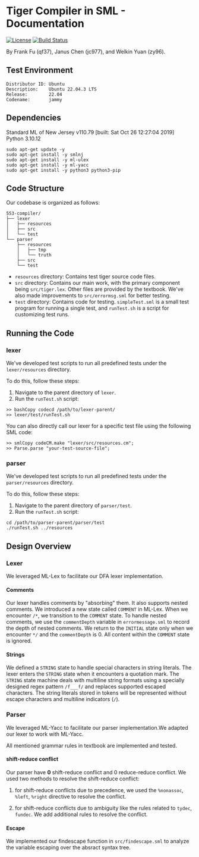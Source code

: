 # Tiger Compiler in SML - Documentation

[![License](https://img.shields.io/badge/License-GLPv3-blue.svg)](https://gitlab.oit.duke.edu/zy96/553-compiler/-/blob/main/LICENSE)
[![Build Status](https://gitlab.oit.duke.edu/zy96/553-compiler/badges/main/pipeline.svg)](https://gitlab.oit.duke.edu/zy96/553-compiler/pipelines)

By Frank Fu (qf37), Janus Chen (jc977), and Welkin Yuan (zy96).

## Test Environment
```
Distributor ID: Ubuntu  
Description:    Ubuntu 22.04.3 LTS  
Release:        22.04  
Codename:       jammy  
```

## Dependencies
Standard ML of New Jersey v110.79 [built: Sat Oct 26 12:27:04 2019]  
Python 3.10.12  
```
sudo apt-get update -y  
sudo apt-get install -y smlnj  
sudo apt-get install -y ml-ulex 
sudo apt-get install -y ml-yacc 
sudo apt-get install -y python3 python3-pip  
```

## Code Structure

Our codebase is organized as follows:

```
553-compiler/
├── lexer
│   ├── resources
│   ├── src
│   └── test
└── parser
    ├── resources
    │   ├── tmp
    │   └── truth
    ├── src
    └── test
```

- `resources` directory: Contains test tiger source code files.
- `src` directory: Contains our main work, with the primary component being `src/tiger.lex`. Other files are provided by the textbook. We've also made improvements to `src/errormsg.sml` for better testing.
- `test` directory: Contains code for testing. `simpleTest.sml` is a small test program for running a single test, and `runTest.sh` is a script for customizing test runs.

## Running the Code
### lexer

We've developed test scripts to run all predefined tests under the `lexer/resources` directory.

To do this, follow these steps:

1. Navigate to the parent directory of `lexer`.
2. Run the `runTest.sh` script:

```
>> bashCopy codecd /path/to/lexer-parent/
>> lexer/test/runTest.sh
```

You can also directly call our lexer for a specific test file using the following SML code:

```
>> smlCopy codeCM.make "lexer/src/resources.cm";
>> Parse.parse "your-test-source-file";
```
### parser
We've developed test scripts to run all predefined tests under the `parser/resources` directory.


To do this, follow these steps:

1. Navigate to the parent directory of `parser/test`.
2. Run the `runTest.sh` script:

```
cd /path/to/parser-parent/parser/test
./runTest.sh ../resources
```



## Design Overview
### Lexer

We leveraged ML-Lex to facilitate our DFA lexer implementation.

#### Comments

Our lexer handles comments by "absorbing" them. It also supports nested comments. We introduced a new state called `COMMENT` in ML-Lex. When we encounter `/*`, we transition to the `COMMENT` state. To handle nested comments, we use the `commentDepth` variable in `errormessage.sml` to record the depth of nested comments. We return to the `INITIAL` state only when we encounter `*/` and the `commentDepth` is 0. All content within the `COMMENT` state is ignored.

#### Strings

We defined a `STRING` state to handle special characters in string literals. The lexer enters the `STRING` state when it encounters a quotation mark. The `STRING` state machine deals with multiline string formats using a specially designed regex pattern `/f___f/` and replaces supported escaped characters. The string literals stored in tokens will be represented without escape characters and multiline indicators (`/`).

### Parser
We leveraged ML-Yacc to facilitate our parser implementation.We adapted our lexer to work with ML-Yacc.

All mentioned grammar rules in textbook are implemented and tested. 
#### shift-reduce conflict
Our parser have **0** shift-reduce conflict and 0 reduce-reduce conflict.
We used two methods to resolve the shift-reduce conflict:

1. for shift-reduce conflicts due to precedence, we used the `%nonassoc`, `%left`, `%right` directive to resolve the conflict.

2. for shift-reduce conflicts due to ambiguity like the rules related to `tydec`, `fundec`. We add additional rules to resolve the conflict.

#### Escape
We implemented our findescape function in `src/findescape.sml` to analyze the variable escaping over the absract syntax tree.
